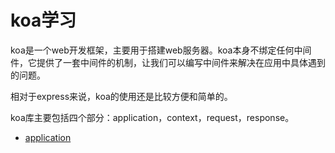# koa学习
koa是一个web开发框架，主要用于搭建web服务器。koa本身不绑定任何中间件，它提供了一套中间件的机制，让我们可以编写中间件来解决在应用中具体遇到的问题。

相对于express来说，koa的使用还是比较方便和简单的。

koa库主要包括四个部分：application，context，request，response。

- [application](https://github.com/andyChenAn/node-learn/tree/master/koa/application.md)
